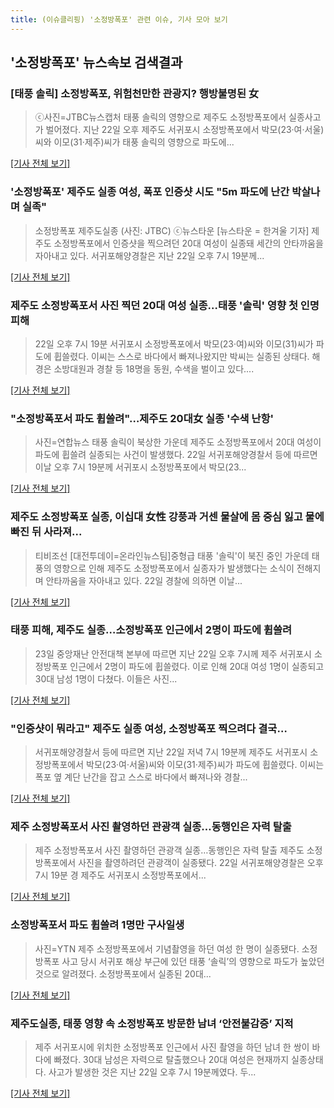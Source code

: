 ```yaml
---
title: (이슈클리핑) '소정방폭포' 관련 이슈, 기사 모아 보기
---
```

## **'소정방폭포'** 뉴스속보 검색결과
### [태풍 솔릭] 소정방폭포, 위험천만한 관광지? 행방불명된 女

>ⓒ사진=JTBC뉴스캡처 태풍 솔릭의 영향으로 제주도 소정방폭포에서 실종사고가 벌어졌다. 지난 22일 오후 제주도 서귀포시 소정방폭포에서 박모(23·여·서울)씨와 이모(31·제주)씨가 태풍 솔릭의 영향으로 파도에...

[[기사 전체 보기]](http://www.dailian.co.kr/news/view/734431/?sc=naver)

### '소정방폭포' 제주도 실종 여성, 폭포 인증샷 시도 "5m 파도에 난간 박살나며 실족"

>소정방폭포 제주도실종 (사진: JTBC) ⓒ뉴스타운 [뉴스타운 = 한겨울 기자] 제주도 소정방폭포에서 인증샷을 찍으려던 20대 여성이 실종돼 세간의 안타까움을 자아내고 있다. 서귀포해양경찰은 지난 22일 오후 7시 19분께...

[[기사 전체 보기]](http://www.newstown.co.kr/news/articleView.html?idxno=337614)

### 제주도 소정방폭포서 사진 찍던 20대 여성 실종…태풍 '솔릭' 영향 첫 인명 피해

>22일 오후 7시 19분 서귀포시 소정방폭포에서 박모(23·여)씨와 이모(31)씨가 파도에 휩쓸렸다. 이씨는 스스로 바다에서 빠져나왔지만 박씨는 실종된 상태다. 해경은 소방대원과 경찰 등 18명을 동원, 수색을 벌이고 있다....

[[기사 전체 보기]](http://www.etoday.co.kr/news/section/newsview.php?idxno=1655261)

### "소정방폭포서 파도 휩쓸려"…제주도 20대女 실종 '수색 난항'

>사진=연합뉴스 태풍 솔릭이 북상한 가운데 제주도 소정방폭포에서 20대 여성이 파도에 휩쓸려 실종되는 사건이 발생했다. 22일 서귀포해양경찰서 등에 따르면 이날 오후 7시 19분께 서귀포시 소정방폭포에서 박모(23...

[[기사 전체 보기]](http://sports.hankooki.com/lpage/sisa/201808/sp20180823095419137040.htm)

### 제주도 소정방폭포 실종, 이십대 女性 강풍과 거센 물살에 몸 중심 잃고 물에 빠진 뒤 사라져...

>티비조선 [대전투데이=온라인뉴스팀]중형급 태풍 '솔릭'이 북진 중인 가운데 태풍의 영향으로 인해 제주도 소정방폭포에서 실종자가 발생했다는 소식이 전해지며 안타까움을 자아내고 있다.   22일 경찰에 의하면 이날...

[[기사 전체 보기]](http://www.daejeontoday.com/news/articleView.html?idxno=509815)

### 태풍 피해, 제주도 실종…소정방폭포 인근에서 2명이 파도에 휩쓸려

>23일 중앙재난 안전대책 본부에 따르면 지난 22일 오후 7시께 제주 서귀포시 소정방폭포 인근에서 2명이 파도에 휩쓸렸다. 이로 인해 20대 여성 1명이 실종되고 30대 남성 1명이 다쳤다. 이들은 사진...

[[기사 전체 보기]](http://www.hkbs.co.kr/news/articleView.html?idxno=480832)

### "인증샷이 뭐라고" 제주도 실종 여성, 소정방폭포 찍으려다 결국…

>서귀포해양경찰서 등에 따르면 지난 22일 저녁 7시 19분께 제주도 서귀포시 소정방폭포에서 박모(23·여·서울)씨와 이모(31·제주)씨가 파도에 휩쓸렸다. 이씨는 폭포 옆 계단 난간을 잡고 스스로 바다에서 빠져나와 경찰...

[[기사 전체 보기]](http://news.wowtv.co.kr/NewsCenter/News/Read?articleId=A201808230157&t=NN)

### 제주 소정방폭포서 사진 촬영하던 관광객 실종…동행인은 자력 탈출

>제주 소정방폭포서 사진 촬영하던 관광객 실종…동행인은 자력 탈출 제주도 소정방폭포에서 사진을 촬영하려던 관광객이 실종됐다. 22일 서귀포해양경찰은 오후 7시 19분 경 제주도 서귀포시 소정방폭포에서...

[[기사 전체 보기]](http://www.viva100.com/main/view.php?key=20180823010007122)

### 소정방폭포서 파도 휩쓸려 1명만 구사일생

>사진=YTN 제주 소정방폭포에서 기념촬영을 하던 여성 한 명이 실종됐다. 소정방폭포 사고 당시 서귀포 해상 부근에 있던 태풍 ‘솔릭’의 영향으로 파도가 높았던 것으로 알려졌다. 소정방폭포에서 실종된 20대...

[[기사 전체 보기]](http://www.gukjenews.com/news/articleView.html?idxno=979289)

### 제주도실종, 태풍 영향 속 소정방폭포 방문한 남녀 ‘안전불감증’ 지적

>제주 서귀포시에 위치한 소정방폭포 인근에서 사진 촬영을 하던 남녀 한 쌍이 바다에 빠졌다. 30대 남성은 자력으로 탈출했으나 20대 여성은 현재까지 실종상태다. 사고가 발생한 것은 지난 22일 오후 7시 19분께였다. 두...

[[기사 전체 보기]](http://www.kookje.co.kr/news2011/asp/newsbody.asp?code=0300&key=20180823.99099010627)


